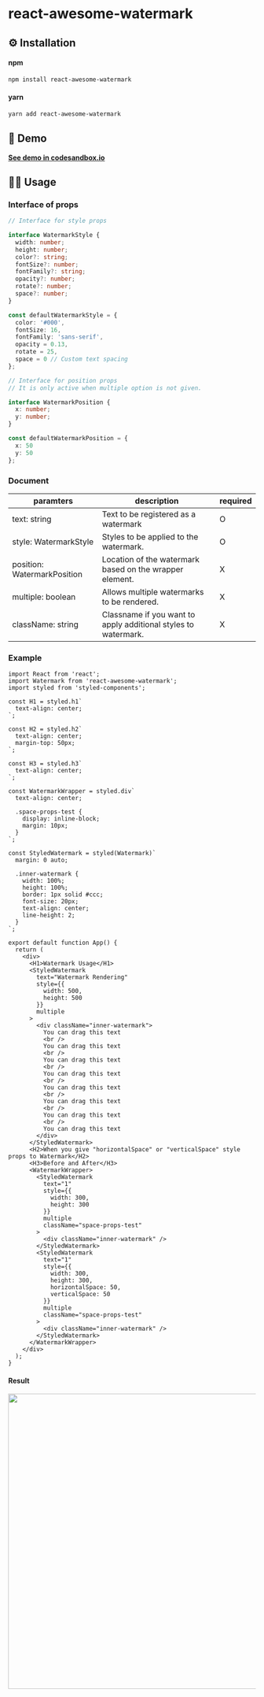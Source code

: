 # react-awesome-watermark

## ⚙ Installation

#### npm
```bash
npm install react-awesome-watermark
```

#### yarn
```bash
yarn add react-awesome-watermark
```

## 🌌 Demo

[**See demo in codesandbox.io**](https://codesandbox.io/s/busy-fog-8xvj0?file=/src/App.tsx)

## 👨‍🍳 Usage

### Interface of props

```typescript
// Interface for style props

interface WatermarkStyle {
  width: number;
  height: number;
  color?: string;
  fontSize?: number;
  fontFamily?: string;
  opacity?: number;
  rotate?: number;
  space?: number;
}

const defaultWatermarkStyle = {
  color: '#000',
  fontSize: 16,
  fontFamily: 'sans-serif',
  opacity = 0.13,
  rotate = 25,
  space = 0 // Custom text spacing
};
```

```typescript
// Interface for position props
// It is only active when multiple option is not given.

interface WatermarkPosition {
  x: number;
  y: number;
}

const defaultWatermarkPosition = {
  x: 50
  y: 50
};
```

### Document

| paramters 	| description 	| required 	|
  |--------------	|-------------------------------------------------------------------------------------------------------------------------------------------------------------------------------------------------------------------------------------------------------------------------------------------------------------------------------------------------------------------------------------------------------	|----------	|
  | text: string 	| Text to be registered as a watermark 	| O 	|
  | style: WatermarkStyle 	| Styles to be applied to the watermark. 	| O 	|
  | position: WatermarkPosition 	| Location of the watermark based on the wrapper element. 	| X 	|
  | multiple: boolean 	| Allows multiple watermarks to be rendered. 	| X 	|
  | className: string 	| Classname if you want to apply additional styles to watermark. 	| X 	|


### Example

```JSX
import React from 'react';
import Watermark from 'react-awesome-watermark';
import styled from 'styled-components';

const H1 = styled.h1`
  text-align: center;
`;

const H2 = styled.h2`
  text-align: center;
  margin-top: 50px;
`;

const H3 = styled.h3`
  text-align: center;
`;

const WatermarkWrapper = styled.div`
  text-align: center;

  .space-props-test {
    display: inline-block;
    margin: 10px;
  }
`;

const StyledWatermark = styled(Watermark)`
  margin: 0 auto;

  .inner-watermark {
    width: 100%;
    height: 100%;
    border: 1px solid #ccc;
    font-size: 20px;
    text-align: center;
    line-height: 2;
  }
`;

export default function App() {
  return (
    <div>
      <H1>Watermark Usage</H1>
      <StyledWatermark
        text="Watermark Rendering"
        style={{
          width: 500,
          height: 500
        }}
        multiple
      >
        <div className="inner-watermark">
          You can drag this text
          <br />
          You can drag this text
          <br />
          You can drag this text
          <br />
          You can drag this text
          <br />
          You can drag this text
          <br />
          You can drag this text
          <br />
          You can drag this text
          <br />
          You can drag this text
        </div>
      </StyledWatermark>
      <H2>When you give "horizontalSpace" or "verticalSpace" style props to Watermark</H2>
      <H3>Before and After</H3>
      <WatermarkWrapper>
        <StyledWatermark
          text="1"
          style={{
            width: 300,
            height: 300
          }}
          multiple
          className="space-props-test"
        >
          <div className="inner-watermark" />
        </StyledWatermark>
        <StyledWatermark
          text="1"
          style={{
            width: 300,
            height: 300,
            horizontalSpace: 50,
            verticalSpace: 50
          }}
          multiple
          className="space-props-test"
        >
          <div className="inner-watermark" />
        </StyledWatermark>
      </WatermarkWrapper>
    </div>
  );
}
```

#### Result

<img src="https://user-images.githubusercontent.com/23455736/117231514-4b62fc00-ae5a-11eb-82de-2565076e45b0.png" width="600">
